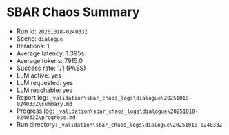 # SBAR Chaos Summary

- Run id: `20251018-024033Z`
- Scene: `dialogue`
- Iterations: 1
- Average latency: 1.395s
- Average tokens: 7915.0
- Success rate: 1/1 (PASS)
- LLM active: yes
- LLM requested: yes
- LLM reachable: yes
- Report log: `_validation\sbar_chaos_logs\dialogue\20251018-024033Z\summary.md`
- Progress log: `_validation\sbar_chaos_logs\dialogue\20251018-024033Z\progress.md`
- Run directory: `_validation\sbar_chaos_logs\dialogue\20251018-024033Z`
